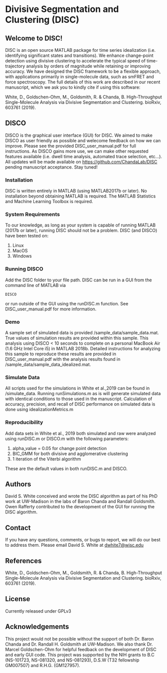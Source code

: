 # Divisive Segmentation and Clustering (DISC)

## Welcome to DISC! 

DISC is an open source MATLAB package for time series idealization (i.e. identifying significant states and transitions). We enhance change-point detection using divisive clustering to accelerate the typical speed of time-trajectory analysis by orders of magnitude while retaining or improving accuracy. We have designed the DISC framework to be a flexible approach, with applications primarily in single-molecule data, such as smFRET and force spectroscopy. The full details of this work are described in our recent manuscript, which we ask you to kindly cite if using this software: 

White, D., Goldschen-Ohm, M., Goldsmith, R. & Chanda, B. High-Throughput Single-Molecule Analysis via Divisive Segmentation and Clustering. bioRxiv, 603761 (2019).


## DISCO

DISCO is the graphical user interface (GUI) for DISC. We aimed to make DISCO as user friendly as possible and welecome feedback on how we can improve. Please see the provided DISC_user_manual.pdf for full instructions. As DISCO gains more use, we can make other requested features available (i.e. dwell time analysis, automated trace selection, etc...). All updates will be made available on https://github.com/ChandaLab/DISC pending manuscript acceptance. Stay tuned!

### Installation 

DISC is written entirely in MATLAB (using MATLAB2017b or later). No installation beyond obtaining MATLAB is required. The MATLAB Statistics and Machine Learning Toolbox is required.  

### System Requirements 

To our knowledge, as long as your system is capable of running MATLAB (2017b or later), running DISC should not be a problem. DISC (and DISCO) have been tested on: 

1. Linux
2. MacOS 
3. Windows 

### Running DISCO

Add the DISC folder to your file path. DISC can be run in a GUI from the command line of MATLAB via

```
DISCO
```

or run outside of the GUI using the runDISC.m function. See DISC_user_manual.pdf for more information. 


### Demo

A sample set of simulated data is provided /sample_data/sample_data.mat. True values of simulation results are provided within this sample. This analysis using DISCO < 10 seconds to complete on a personal MacBook Air (1.6 GHz Intel Core i5) in MATLAB 2018b. Detailed instructions for analyzing this sample to reproduce these results are provided in DISC_user_manual.pdf with the analysis results found in /sample_data/sample_data_idealized.mat.


### Simulate Data

All scripts used for the simulations in White et al.,2019 can be found in /simulate_data. Running runSimulations.m as is will generate simulated data with identical conditions to those used in the manuscript. Calculation of accuracy, precision, and recall of DISC performance on simulated data is done using idealizationMetrics.m

### Reproducibility 

Add data sets in White et al., 2019 both simulated and raw were analyzed using runDISC.m or DISCO.m with the following parameters: 

1. alpha_value = 0.05 for change point detection 
2. BIC_GMM for both divisive and agglomerative clustering
3. 1 iteration of the Viterbi algorithm

These are the default values in both runDISC.m and DISCO.


## Authors

David S. White conceived and wrote the DISC algorithm as part of his PhD work at UW-Madison in the labs of Baron Chanda and Randall Goldsmith. Owen Rafferty contributed to the development of the GUI for running the DISC algorithm.

## Contact 

If you have any questions, comments, or bugs to report, we will do our best to address them. Please email David S. White at dwhite7@wisc.edu 

## References 

White, D., Goldschen-Ohm, M., Goldsmith, R. & Chanda, B. High-Throughput Single-Molecule Analysis via Divisive Segmentation and Clustering. bioRxiv, 603761 (2019).

## License 

Currently released under GPLv3

## Acknowledgements 

This project would not be possible without the support of both Dr. Baron Chanda and Dr. Randall H. Goldsmith at UW-Madison. We also thank Dr. Marcel Goldschen-Ohm for helpful feedback on the development of DISC and early GUI code. This project was supported by the NIH grants to B.C (NS-101723, NS-081320, and NS-081293), D.S.W (T32 fellowship GM007507) and R.H.G. (GM127957).


